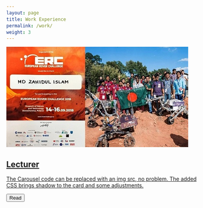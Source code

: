 ```yaml
---
layout: page
title: Work Experience
permalink: /work/
weight: 3
---
```



<div class="col-lg-6 my-3 wow animated fadeIn" data-wow-delay=".15s">
  <a href="{{ post_url }}" class="post card {{ card_style }}">
    <div class="row ">
      <div class="col-md-4">
       <img src="https://raw.githubusercontent.com/zahid58/zahid58.github.io/main/images/acts/covers/erc18.jpg?token=AH3A5QFPPFILMWEN2Y2HHJTBETOVS" class="img-fluid">
      </div>
      <div class="col-md-8">
        <h2 class="card-title mt-2">Lecturer</h2>
        <p class="card-text">
            The Carousel code can be replaced with an img src, no problem. The added CSS brings shadow to the card and some adjustments.
        </p>
        <button class="btn">Read</button>
      </div>
    </div>
  </div>


<!-- <div class="row">
{% include work/timeline.html %}
</div> -->